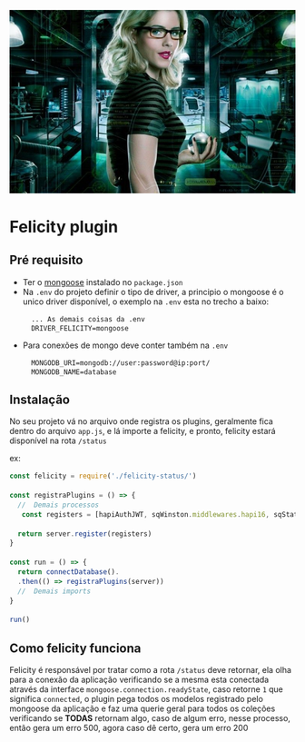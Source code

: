 ![Felicity Image](./image/felicity.jpg)
# Felicity plugin

## Pré requisito
- Ter o [mongoose](https://www.npmjs.com/package/mongoose) instalado no `package.json`
- Na `.env` do projeto definir o tipo de driver, a principio o mongoose é o unico driver disponível, o exemplo na `.env` esta no trecho a baixo:
    ```
      ... As demais coisas da .env
      DRIVER_FELICITY=mongoose
    ```
- Para conexões de mongo deve conter também na `.env`
    ```
      MONGODB_URI=mongodb://user:password@ip:port/
      MONGODB_NAME=database
    ```

## Instalação

No seu projeto vá no arquivo onde registra os plugins, geralmente fica dentro do arquivo `app.js`, e lá importe a felicity, e pronto, felicity estará disponível na rota `/status`

ex:

```js
const felicity = require('./felicity-status/')

const registraPlugins = () => {
  //  Demais processos
   const registers = [hapiAuthJWT, sqWinston.middlewares.hapi16, sqStatus]

  return server.register(registers)
}

const run = () => {
  return connectDatabase().
  .then(() => registraPlugins(server))
  //  Demais imports
}

run()

```

## Como felicity funciona

Felicity é responsável por tratar como a rota `/status` deve retornar, ela olha para a conexão da aplicação verificando se a mesma esta conectada através da interface `mongoose.connection.readyState`, caso retorne `1` que significa `connected`, o plugin pega todos os modelos  registrado pelo mongoose da aplicação e faz uma querie geral para todos os coleções verificando se **TODAS** retornam algo, caso de algum erro, nesse processo, então gera um erro 500, agora caso dê certo, gera um erro 200

